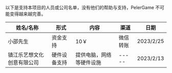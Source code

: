 以下是支持本项目的人员或公司名单，没有他们的帮助与支持，PelerGame 不可能变得越来越完善。

|姓名/名称|形式|内容|渠道|日期|
|-----|-----|-----|-----|-----|
|小邵先生|资金支持|10￥|微信转账|2023/2/25|
|镇江乐艺想文化创意有限公司|硬件设备支持|提供电脑，网络等硬件设施|-----|2023/2/13|
